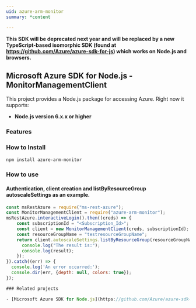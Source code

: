 ```yaml
---
uid: azure-arm-monitor
summary: *content

---
```

**This SDK will be deprecated next year and will be replaced by a new TypeScript-based isomorphic SDK (found at https://github.com/Azure/azure-sdk-for-js) which works on Node.js and browsers.**
## Microsoft Azure SDK for Node.js - MonitorManagementClient
This project provides a Node.js package for accessing Azure. Right now it supports:
- **Node.js version 6.x.x or higher**

### Features


### How to Install

```bash
npm install azure-arm-monitor
```

### How to use

#### Authentication, client creation and listByResourceGroup autoscaleSettings as an example.

```javascript
const msRestAzure = require("ms-rest-azure");
const MonitorManagementClient = require("azure-arm-monitor");
msRestAzure.interactiveLogin().then((creds) => {
    const subscriptionId = "<Subscription_Id>";
    const client = new MonitorManagementClient(creds, subscriptionId);
    const resourceGroupName = "testresourceGroupName";
    return client.autoscaleSettings.listByResourceGroup(resourceGroupName).then((result) => {
      console.log("The result is:");
      console.log(result);
    });
}).catch((err) => {
  console.log('An error occurred:');
  console.dir(err, {depth: null, colors: true});
});

### Related projects

- [Microsoft Azure SDK for Node.js](https://github.com/Azure/azure-sdk-for-node)

